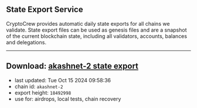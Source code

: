 ## State Export Service
CryptoCrew provides automatic daily state exports for all chains we validate. State export files can be used as genesis files and are a snapshot of the current blockchain state, including all validators, accounts, balances and delegations.

---
**Download: [akashnet-2 state export](https://dl-eu2.ccvalidators.com/SERVICE/akash/akashnet-2_export_18492998.json)**
---

- last updated: Tue Oct 15 2024 09:58:36
- chain id: `akashnet-2`
- export height: `18492998`
- use for: airdrops, local tests, chain recovery
